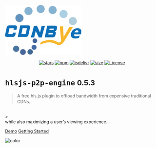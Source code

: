 <img width="250" src="pics/cdnbye.png" alt="cdnbye logo">

<p align="center">
  <a href="https://github.com/cdnbye/hlsjs-p2p-engine"><img src="https://img.shields.io/github/stars/cdnbye/hlsjs-p2p-engine.svg" alt="stars"></a>
  <a href="https://www.npmjs.com/package/cdnbye"><img src="https://img.shields.io/npm/v/cdnbye.svg?style=flat" alt="npm"></a>
  <a href="https://www.jsdelivr.com/package/npm/cdnbye"><img src="https://data.jsdelivr.com/v1/package/npm/cdnbye/badge" alt="jsdelivr"></a>
  <a href="https://github.com/cdnbye/hlsjs-p2p-engine/tree/master/dist"><img src="https://badge-size.herokuapp.com/cdnbye/hlsjs-p2p-engine/master/dist/hlsjs-p2p-engine.min.js?compression=gzip&style=flat-square" alt="size"></a>
  <a href="https://www.jsdelivr.com/package/npm/cdnbye"><img src="https://img.shields.io/badge/license-MIT-blue.svg" alt="License"></a>
</p>

# `hlsjs-p2p-engine` <small>0.5.3</small>

> A free hls.js plugin to offload bandwidth from expensive traditional CDNs，
<br>
> <br>while also maximizing a user’s viewing experience. 

[Demo](https://demo.cdnbye.com/)
[Getting Started](/en/README.md)

<!-- 背景色 -->

![color](#00C5CD)

